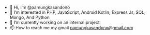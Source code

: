 - 👋 Hi, I’m @pamungkasandono
- 👀 I’m interested in PHP, JavaScript, Android Kotlin, Express Js, SQL, Mongo, And Python
- 🌱 I’m currently working on an internal project
- 📫 How to reach me my gmail pamungkasandono@gmail.com

<!---
pamungkasandono/pamungkasandono is a ✨ special ✨ repository because its `README.md` (this file) appears on your GitHub profile.
You can click the Preview link to take a look at your changes.
--->
